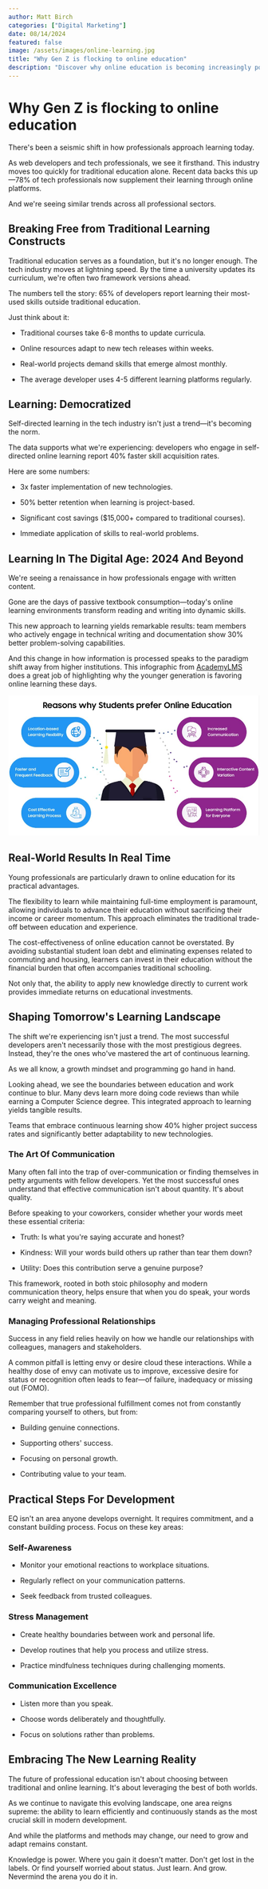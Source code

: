 ```yaml
---
author: Matt Birch
categories: ["Digital Marketing"]
date: 08/14/2024
featured: false
image: /assets/images/online-learning.jpg
title: "Why Gen Z is flocking to online education"
description: "Discover why online education is becoming increasingly popular among young professionals. Learn how flexible, skill-focused courses are helping them advance their careers and stay competitive in a rapidly evolving job market."
---
```


# Why Gen Z is flocking to online education

There's been a seismic shift in how professionals approach learning today.

As web developers and tech professionals, we see it firsthand. This industry moves too quickly for traditional education alone. Recent data backs this up—78% of tech professionals now supplement their learning through online platforms.

And we're seeing similar trends across all professional sectors.

## Breaking Free from Traditional Learning Constructs

Traditional education serves as a foundation, but it's no longer enough. The tech industry moves at lightning speed. By the time a university updates its curriculum, we're often two framework versions ahead.

The numbers tell the story: 65% of developers report learning their most-used skills outside traditional education.

Just think about it:

- Traditional courses take 6-8 months to update curricula.

- Online resources adapt to new tech releases within weeks.

- Real-world projects demand skills that emerge almost monthly.

- The average developer uses 4-5 different learning platforms regularly.

## Learning: Democratized

Self-directed learning in the tech industry isn't just a trend—it's becoming the norm.

The data supports what we're experiencing: developers who engage in self-directed online learning report 40% faster skill acquisition rates.

Here are some numbers:

- 3x faster implementation of new technologies.

- 50% better retention when learning is project-based.

- Significant cost savings ($15,000+ compared to traditional courses).

- Immediate application of skills to real-world problems.

## Learning In The Digital Age: 2024 And Beyond

We're seeing a renaissance in how professionals engage with written content.

Gone are the days of passive textbook consumption—today's online learning environments transform reading and writing into dynamic skills.

This new approach to learning yields remarkable results: team members who actively engage in technical writing and documentation show 30% better problem-solving capabilities.

And this change in how information is processed speaks to the paradigm shift away from higher institutions. This infographic from [AcademyLMS](https://academylms.net/is-online-education-is-better-than-traditional/) does a great job of highlighting why the younger generation is favoring online learning these days.

![why students prefer online education](/assets/images/why-students-prefer-online-education.jpg)

## Real-World Results In Real Time

Young professionals are particularly drawn to online education for its practical advantages.

The flexibility to learn while maintaining full-time employment is paramount, allowing individuals to advance their education without sacrificing their income or career momentum. This approach eliminates the traditional trade-off between education and experience.

The cost-effectiveness of online education cannot be overstated. By avoiding substantial student loan debt and eliminating expenses related to commuting and housing, learners can invest in their education without the financial burden that often accompanies traditional schooling.

Not only that, the ability to apply new knowledge directly to current work provides immediate returns on educational investments.

## Shaping Tomorrow's Learning Landscape

The shift we're experiencing isn't just a trend. The most successful developers aren't necessarily those with the most prestigious degrees. Instead, they're the ones who've mastered the art of continuous learning.

As we all know, a growth mindset and programming go hand in hand.

Looking ahead, we see the boundaries between education and work continue to blur. Many devs learn more doing code reviews than while earning a Computer Science degree. This integrated approach to learning yields tangible results.

Teams that embrace continuous learning show 40% higher project success rates and significantly better adaptability to new technologies.

### The Art Of Communication

Many often fall into the trap of over-communication or finding themselves in petty arguments with fellow developers. Yet the most successful ones understand that effective communication isn't about quantity. It's about quality.

Before speaking to your coworkers, consider whether your words meet these essential criteria:

- Truth: Is what you're saying accurate and honest?

- Kindness: Will your words build others up rather than tear them down?

- Utility: Does this contribution serve a genuine purpose?

This framework, rooted in both stoic philosophy and modern communication theory, helps ensure that when you do speak, your words carry weight and meaning.

### Managing Professional Relationships

Success in any field relies heavily on how we handle our relationships with colleagues, managers and stakeholders.

A common pitfall is letting envy or desire cloud these interactions. While a healthy dose of envy can motivate us to improve, excessive desire for status or recognition often leads to fear—of failure, inadequacy or missing out (FOMO).

Remember that true professional fulfillment comes not from constantly comparing yourself to others, but from:

- Building genuine connections.

- Supporting others' success.

- Focusing on personal growth.

- Contributing value to your team.

## Practical Steps For Development

EQ isn't an area anyone develops overnight. It requires commitment, and a constant building process. Focus on these key areas:

### Self-Awareness

- Monitor your emotional reactions to workplace situations.

- Regularly reflect on your communication patterns.

- Seek feedback from trusted colleagues.

### Stress Management

- Create healthy boundaries between work and personal life.

- Develop routines that help you process and utilize stress.

- Practice mindfulness techniques during challenging moments.

### Communication Excellence

- Listen more than you speak.

- Choose words deliberately and thoughtfully.

- Focus on solutions rather than problems.

## Embracing The New Learning Reality

The future of professional education isn't about choosing between traditional and online learning. It's about leveraging the best of both worlds.

As we continue to navigate this evolving landscape, one area reigns supreme: the ability to learn efficiently and continuously stands as the most crucial skill in modern development.

And while the platforms and methods may change, our need to grow and adapt remains constant.

Knowledge is power. Where you gain it doesn't matter. Don't get lost in the labels. Or find yourself worried about status. Just learn. And grow. Nevermind the arena you do it in.
